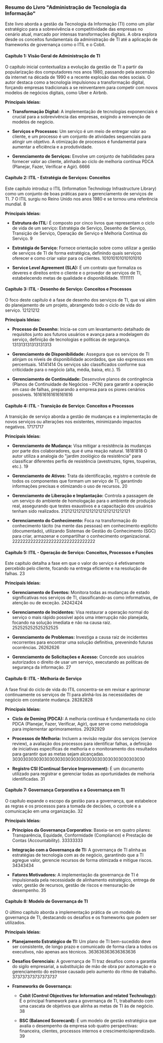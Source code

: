 ### **Resumo do Livro "Administração de Tecnologia da Informação"**

Este livro aborda a gestão da Tecnologia da Informação (TI) como um pilar estratégico para a sobrevivência e competitividade das empresas no cenário atual, marcado por intensas transformações digitais. A obra explora desde os conceitos fundamentais da administração de TI até a aplicação de frameworks de governança como o ITIL e o Cobit.

#### **Capítulo 1: Visão Geral de Administração de TI**

O capítulo inicial contextualiza a evolução da gestão de TI a partir da popularização dos computadores nos anos 1980, passando pela ascensão da internet na década de 1990 e a recente explosão das redes sociais. O autor destaca como a tecnologia impulsionou a transformação digital, forçando empresas tradicionais a se reinventarem para competir com novos modelos de negócios digitais, como Uber e Airbnb. 

**Principais Ideias:**

- **Transformação Digital:** A implementação de tecnologias exponenciais é crucial para a sobrevivência das empresas, exigindo a reinvenção de modelos de negócio. 
    
- **Serviços e Processos:** Um serviço é um meio de entregar valor ao cliente, e um processo é um conjunto de atividades sequenciais para atingir um objetivo. A otimização de processos é fundamental para aumentar a eficiência e a produtividade. 
    
- **Gerenciamento de Serviços:** Envolve um conjunto de habilidades para fornecer valor ao cliente, alinhado ao ciclo de melhoria contínua PDCA (Planejar, Fazer, Verificar e Agir). 6666
    

#### **Capítulo 2: ITIL - Estratégia de Serviços: Conceitos**

Este capítulo introduz o ITIL (Information Technology Infrastructure Library) como um conjunto de boas práticas para o gerenciamento de serviços de TI. 7 O ITIL surgiu no Reino Unido nos anos 1980 e se tornou uma referência mundial. 8

**Principais Ideias:**

- **Estrutura do ITIL:** É composto por cinco livros que representam o ciclo de vida de um serviço: Estratégia de Serviço, Desenho de Serviço, Transição de Serviço, Operação de Serviço e Melhoria Contínua do Serviço. 9
    
- **Estratégia de Serviço:** Fornece orientação sobre como utilizar a gestão de serviços de TI de forma estratégica, definindo quais serviços oferecer e como criar valor para os clientes. 101010101010101010
    
- **Service Level Agreement (SLA):** É um contrato que formaliza os deveres e direitos entre o cliente e o provedor de serviços de TI, estabelecendo metas de qualidade e disponibilidade. 11111111
    

#### **Capítulo 3: ITIL - Desenho de Serviço: Conceitos e Processos**

O foco deste capítulo é a fase de desenho dos serviços de TI, que vai além do planejamento de um projeto, abrangendo todo o ciclo de vida do serviço. 12121212

**Principais Ideias:**

- **Processo de Desenho:** Inicia-se com um levantamento detalhado de requisitos junto aos futuros usuários e avança para a modelagem do serviço, definição de tecnologias e políticas de segurança. 131313131313131313
    
- **Gerenciamento de Disponibilidade:** Assegura que os serviços de TI atinjam os níveis de disponibilidade acordados, que são expressos em percentuais. 14141414 Os serviços são classificados conforme sua criticidade para o negócio (alta, média, baixa, etc.). 15
    
- **Gerenciamento de Continuidade:** Desenvolve planos de contingência (Planos de Continuidade de Negócios - PCN) para garantir a operação em caso de falhas, preparando a empresa para os piores cenários possíveis. 161616161616161616
    

#### **Capítulo 4: ITIL - Transição de Serviço: Conceitos e Processos**

A transição de serviço aborda a gestão de mudanças e a implementação de novos serviços ou alterações nos existentes, minimizando impactos negativos. 17171717

**Principais Ideias:**

- **Gerenciamento de Mudança:** Visa mitigar a resistência às mudanças por parte dos colaboradores, que é uma reação natural. 18181818 O autor utiliza a analogia do "jardim zoológico da resistência" para classificar diferentes perfis de resistência (avestruzes, tigres, toupeiras, etc.). 19
    
- **Gerenciamento de Ativos:** Trata da identificação, registro e controle de todos os componentes que formam um serviço de TI, garantindo informações precisas e otimizando o uso de recursos. 20
    
- **Gerenciamento de Liberação e Implantação:** Controla a passagem de um serviço do ambiente de homologação para o ambiente de produção real, assegurando que testes exaustivos e a capacitação dos usuários tenham sido realizados. 21212121212121212121212121212121
    
- **Gerenciamento do Conhecimento:** Foca na transformação do conhecimento tácito (na mente das pessoas) em conhecimento explícito (documentado), utilizando Sistemas de Gestão do Conhecimento (SGC) para criar, armazenar e compartilhar o conhecimento organizacional. 22222222222222222222222222222222
    

#### **Capítulo 5: ITIL - Operação de Serviço: Conceitos, Processos e Funções**

Este capítulo detalha a fase em que o valor do serviço é efetivamente percebido pelo cliente, focando na entrega eficiente e na resolução de falhas. 23

**Principais Ideias:**

- **Gerenciamento de Eventos:** Monitora todas as mudanças de estado significativas nos serviços de TI, classificando-as como informativas, de atenção ou de exceção. 24242424
    
- **Gerenciamento de Incidentes:** Visa restaurar a operação normal do serviço o mais rápido possível após uma interrupção não planejada, focando na solução imediata e não na causa raiz. 252525252525252525
    
- **Gerenciamento de Problemas:** Investiga a causa raiz de incidentes recorrentes para encontrar uma solução definitiva, prevenindo futuras ocorrências. 26262626
    
- **Gerenciamento de Solicitações e Acesso:** Concede aos usuários autorizados o direito de usar um serviço, executando as políticas de segurança da informação. 27
    

#### **Capítulo 6: ITIL - Melhoria de Serviço**

A fase final do ciclo de vida do ITIL concentra-se em revisar e aprimorar continuamente os serviços de TI para alinhá-los às necessidades de negócio em constante mudança. 28282828

**Principais Ideias:**

- **Ciclo de Deming (PDCA):** A melhoria contínua é fundamentada no ciclo PDCA (Planejar, Fazer, Verificar, Agir), que serve como metodologia para implementar aprimoramentos. 29292929
    
- **Processos de Melhoria:** Incluem a revisão regular dos serviços (service review), a avaliação dos processos para identificar falhas, a definição de iniciativas específicas de melhoria e o monitoramento dos resultados para garantir que as metas sejam alcançadas. 30303030303030303030303030303030303030303030303030
    
- **Registro CSI (Continual Service Improvement):** É um documento utilizado para registrar e gerenciar todas as oportunidades de melhoria identificadas. 31
    

#### **Capítulo 7: Governança Corporativa e a Governança em TI**

O capítulo expande o escopo da gestão para a governança, que estabelece as regras e os processos para a tomada de decisões, o controle e a comunicação em uma organização. 32

**Principais Ideias:**

- **Princípios da Governança Corporativa:** Baseia-se em quatro pilares: Transparência, Equidade, Conformidade (Compliance) e Prestação de Contas (Accountability). 33333333
    
- **Integração com a Governança de TI:** A governança de TI alinha as estratégias de tecnologia com as de negócio, garantindo que a TI agregue valor, gerencie recursos de forma otimizada e mitigue riscos. 34343434
    
- **Fatores Motivadores:** A implementação da governança de TI é impulsionada pela necessidade de alinhamento estratégico, entrega de valor, gestão de recursos, gestão de riscos e mensuração de desempenho. 35
    

#### **Capítulo 8: Modelo de Governança de TI**

O último capítulo aborda a implementação prática de um modelo de governança de TI, destacando os desafios e os frameworks que podem ser utilizados.

**Principais Ideias:**

- **Planejamento Estratégico de TI:** Um plano de TI bem-sucedido deve ser consistente, de longo prazo e comunicado de forma clara a todos os executivos, não apenas aos técnicos. 363636363636363636
    
- **Desafios Gerenciais:** A governança de TI traz desafios como a garantia do sigilo empresarial, a substituição de mão de obra por automação e o gerenciamento do estresse causado pelo aumento do ritmo de trabalho. 373737373737373737
    
- **Frameworks de Governança:**
    - **Cobit (Control Objectives for Information and related Technology):** É o principal framework para a governança de TI, trabalhando com uma cascata de objetivos que alinha as metas de TI às de negócio. 38
        
    - **BSC (Balanced Scorecard):** É um modelo de gestão estratégica que avalia o desempenho da empresa sob quatro perspectivas: financeira, clientes, processos internos e crescimento/aprendizado. 39